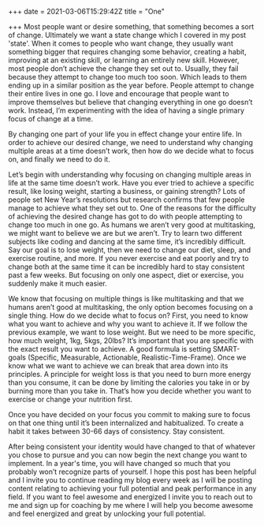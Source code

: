 +++
date = 2021-03-06T15:29:42Z
title = "One"

+++
Most people want or desire something, that something becomes a sort of change. Ultimately we want a state change which I covered in my post 'state'. When it comes to people who want change, they usually want something bigger that requires changing some behavior, creating a habit, improving at an existing skill, or learning an entirely new skill. However, most people don’t achieve the change they set out to. Usually, they fail because they attempt to change too much too soon. Which leads to them ending up in a similar position as the year before. People attempt to change their entire lives in one go. I love and encourage that people want to improve themselves but believe that changing everything in one go doesn’t work. Instead, I’m experimenting with the idea of having a single primary focus of change at a time.

By changing one part of your life you in effect change your entire life. In order to achieve our desired change, we need to understand why changing multiple areas at a time doesn’t work, then how do we decide what to focus on, and finally we need to do it.

Let’s begin with understanding why focusing on changing multiple areas in life at the same time doesn’t work. Have you ever tried to achieve a specific result, like losing weight, starting a business, or gaining strength? Lots of people set New Year’s resolutions but research confirms that few people manage to achieve what they set out to. One of the reasons for the difficulty of achieving the desired change has got to do with people attempting to change too much in one go. As humans we aren’t very good at multitasking, we might want to believe we are but we aren’t. Try to learn two different subjects like coding and dancing at the same time, it’s incredibly difficult. Say our goal is to lose weight, then we need to change our diet, sleep, and exercise routine, and more. If you never exercise and eat poorly and try to change both at the same time it can be incredibly hard to stay consistent past a few weeks. But focusing on only one aspect, diet or exercise, you suddenly make it much easier.

We know that focusing on multiple things is like multitasking and that we humans aren’t good at multitasking, the only option becomes focusing on a single thing. How do we decide what to focus on? First, you need to know what you want to achieve and why you want to achieve it. If we follow the previous example, we want to lose weight. But we need to be more specific, how much weight, 1kg, 5kgs, 20lbs? It’s important that you are specific with the exact result you want to achieve. A good formula is setting SMART-goals (Specific, Measurable, Actionable, Realistic-Time-Frame). Once we know what we want to achieve we can break that area down into its principles. A principle for weight loss is that you need to burn more energy than you consume, it can be done by limiting the calories you take in or by burning more than you take in. That’s how you decide whether you want to exercise or change your nutrition first.

Once you have decided on your focus you commit to making sure to focus on that one thing until it’s been internalized and habitualized. To create a habit it takes between 30-66 days of consistency. Stay consistent.

After being consistent your identity would have changed to that of whatever you chose to pursue and you can now begin the next change you want to implement. In a year's time, you will have changed so much that you probably won’t recognize parts of yourself. I hope this post has been helpful and I invite you to continue reading my blog every week as I will be posting content relating to achieving your full potential and peak performance in any field. If you want to feel awesome and energized I invite you to reach out to me and sign up for coaching by me where I will help you become awesome and feel energized and great by unlocking your full potential.